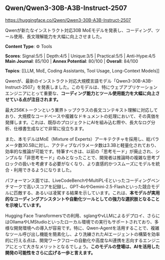 ## Qwen/Qwen3-30B-A3B-Instruct-2507

https://huggingface.co/Qwen/Qwen3-30B-A3B-Instruct-2507

Qwenが新たなインストラクト対応30B MoEモデルを発表し、コーディング、ツール使用、長文理解能力を大幅に向上させました。

**Content Type**: ⚙️ Tools

**Scores**: Signal:5/5 | Depth:4/5 | Unique:3/5 | Practical:5/5 | Anti-Hype:4/5
**Main Journal**: 85/100 | **Annex Potential**: 80/100 | **Overall**: 84/100

**Topics**: [[LLM, MoE, Coding Assistants, Tool Usage, Long-Context Models]]

Qwenが、最新のインストラクト対応大規模言語モデル「Qwen3-30B-A3B-Instruct-2507」を発表しました。このモデルは、特にウェブアプリケーションエンジニアにとって重要な、**コーディング能力とツール使用能力を大幅に向上させている点が注目されます。**

最大256Kトークンという業界トップクラスの長文コンテキスト理解に対応しており、大規模なコードベースや複雑なドキュメントの処理において、その真価を発揮します。これは、既存のプロジェクトにAIを組み込む際や、長大なログ分析、仕様書生成などで非常に役立ちます。

また、本モデルはMoE（Mixture of Experts）アーキテクチャを採用し、総パラメータ数30.5Bに対し、アクティブなパラメータ数は3.3Bと軽量化されており、効率的な推論が可能です。特筆すべきは、以前の「思考モード」が廃止され、シンプルな「非思考モード」のみとなったことで、開発者は推論時の複雑な思考ブロックの扱いを考慮する必要がなくなり、より直感的かつスムーズにモデルを統合・利用できるようになりました。

パフォーマンス面では、LiveCodeBenchやMultiPL-Eといったコーディングベンチマークで高いスコアを記録し、GPT-4oやGemini-2.5-Flashといった競合モデルに匹敵する、あるいは凌駕する結果を示しています。これは、**本モデルが実用的なコーディングアシスタントや自動化ツールとしての強力な選択肢となることを示唆しています。**

Hugging Face Transformersでの利用、sglangやvLLMによるデプロイ、さらにはOllamaやLMStudioといったローカル環境での実行もサポートされており、多様な開発環境への導入が容易です。特に、Qwen-Agentを活用することで、複雑なツール呼び出し機能を簡素化し、より洗練されたAIエージェントの構築を効率的に行える点は、開発ワークフローの自動化や高度なAI連携を志向するエンジニアにとって大きなメリットとなるでしょう。**このモデルの登場は、AIを活用した開発の可能性をさらに広げる一歩と言えます。**